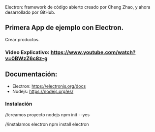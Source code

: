 Electron: framework de código abierto creado por Cheng Zhao, y ahora desarrollado por GitHub.


## Primera App de ejemplo con Electron.
Crear productos.

### Video Explicativo: https://www.youtube.com/watch?v=0BWzZ6c8z-g
## Documentación:
* Electron: https://electronjs.org/docs
* Nodejs: https://nodejs.org/es/

### Instalación
//creamos proyecto nodejs
npm init --yes

//instalamos electron
npm install electron

